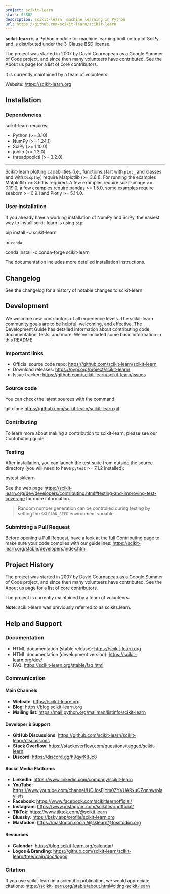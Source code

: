 ```yaml
---
project: scikit-learn
stars: 63802
description: scikit-learn: machine learning in Python
url: https://github.com/scikit-learn/scikit-learn
---
```


**scikit-learn** is a Python module for machine learning built on top of SciPy and is distributed under the 3-Clause BSD license.

The project was started in 2007 by David Cournapeau as a Google Summer of Code project, and since then many volunteers have contributed. See the About us page for a list of core contributors.

It is currently maintained by a team of volunteers.

Website: https://scikit-learn.org

Installation
------------

### Dependencies

scikit-learn requires:

-   Python (>= 3.10)
-   NumPy (>= 1.24.1)
-   SciPy (>= 1.10.0)
-   joblib (>= 1.3.0)
-   threadpoolctl (>= 3.2.0)

* * *

Scikit-learn plotting capabilities (i.e., functions start with `plot_` and classes end with `Display`) require Matplotlib (>= 3.6.1). For running the examples Matplotlib >= 3.6.1 is required. A few examples require scikit-image >= 0.19.0, a few examples require pandas >= 1.5.0, some examples require seaborn >= 0.9.1 and Plotly >= 5.14.0.

### User installation

If you already have a working installation of NumPy and SciPy, the easiest way to install scikit-learn is using `pip`:

pip install -U scikit-learn

or `conda`:

conda install -c conda-forge scikit-learn

The documentation includes more detailed installation instructions.

Changelog
---------

See the changelog for a history of notable changes to scikit-learn.

Development
-----------

We welcome new contributors of all experience levels. The scikit-learn community goals are to be helpful, welcoming, and effective. The Development Guide has detailed information about contributing code, documentation, tests, and more. We've included some basic information in this README.

### Important links

-   Official source code repo: https://github.com/scikit-learn/scikit-learn
-   Download releases: https://pypi.org/project/scikit-learn/
-   Issue tracker: https://github.com/scikit-learn/scikit-learn/issues

### Source code

You can check the latest sources with the command:

git clone https://github.com/scikit-learn/scikit-learn.git

### Contributing

To learn more about making a contribution to scikit-learn, please see our Contributing guide.

### Testing

After installation, you can launch the test suite from outside the source directory (you will need to have `pytest` >= 7.1.2 installed):

pytest sklearn

See the web page https://scikit-learn.org/dev/developers/contributing.html#testing-and-improving-test-coverage for more information.

> Random number generation can be controlled during testing by setting the `SKLEARN_SEED` environment variable.

### Submitting a Pull Request

Before opening a Pull Request, have a look at the full Contributing page to make sure your code complies with our guidelines: https://scikit-learn.org/stable/developers/index.html

Project History
---------------

The project was started in 2007 by David Cournapeau as a Google Summer of Code project, and since then many volunteers have contributed. See the About us page for a list of core contributors.

The project is currently maintained by a team of volunteers.

**Note**: scikit-learn was previously referred to as scikits.learn.

Help and Support
----------------

### Documentation

-   HTML documentation (stable release): https://scikit-learn.org
-   HTML documentation (development version): https://scikit-learn.org/dev/
-   FAQ: https://scikit-learn.org/stable/faq.html

### Communication

#### Main Channels

-   **Website**: https://scikit-learn.org
-   **Blog**: https://blog.scikit-learn.org
-   **Mailing list**: https://mail.python.org/mailman/listinfo/scikit-learn

#### Developer & Support

-   **GitHub Discussions**: https://github.com/scikit-learn/scikit-learn/discussions
-   **Stack Overflow**: https://stackoverflow.com/questions/tagged/scikit-learn
-   **Discord**: https://discord.gg/h9qyrK8Jc8

#### Social Media Platforms

-   **LinkedIn**: https://www.linkedin.com/company/scikit-learn
-   **YouTube**: https://www.youtube.com/channel/UCJosFjYm0ZYVUARxuOZqnnw/playlists
-   **Facebook**: https://www.facebook.com/scikitlearnofficial/
-   **Instagram**: https://www.instagram.com/scikitlearnofficial/
-   **TikTok**: https://www.tiktok.com/@scikit.learn
-   **Bluesky**: https://bsky.app/profile/scikit-learn.org
-   **Mastodon**: https://mastodon.social/@sklearn@fosstodon.org

#### Resources

-   **Calendar**: https://blog.scikit-learn.org/calendar/
-   **Logos & Branding**: https://github.com/scikit-learn/scikit-learn/tree/main/doc/logos

### Citation

If you use scikit-learn in a scientific publication, we would appreciate citations: https://scikit-learn.org/stable/about.html#citing-scikit-learn
